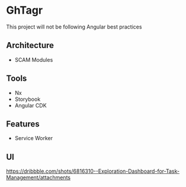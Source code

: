 # GhTagr

This project will not be following Angular best practices

## Architecture

- SCAM Modules

## Tools

- Nx
- Storybook
- Angular CDK

## Features

- Service Worker

## UI

<https://dribbble.com/shots/6816310--Exploration-Dashboard-for-Task-Management/attachments>
